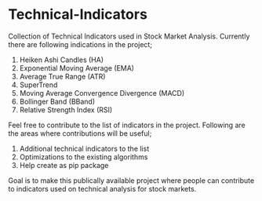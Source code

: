 # Technical-Indicators
Collection of Technical Indicators used in Stock Market Analysis. Currently there are following indications in the project;

1. Heiken Ashi Candles (HA)
2. Exponential Moving Average (EMA)
3. Average True Range (ATR)
4. SuperTrend
5. Moving Average Convergence Divergence (MACD)
6. Bollinger Band (BBand)
7. Relative Strength Index (RSI)

Feel free to contribute to the list of indicators in the project. Following are the areas where contributions will be useful;

1. Additional technical indicators to the list
2. Optimizations to the existing algorithms
3. Help create as pip package

Goal is to make this publically available project where people can contribute to indicators used on technical analysis for stock markets.
